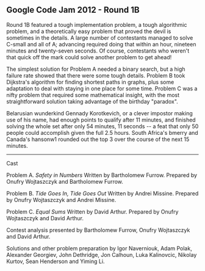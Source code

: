 Google Code Jam 2012 - Round 1B
---

Round 1B featured a tough implementation problem, a tough algorithmic problem, and a theoretically easy problem that proved the devil is sometimes in the details. A large number of contestants managed to solve C-small and all of A; advancing required doing that within an hour, nineteen minutes and twenty-seven seconds. Of course, contestants who weren't that quick off the mark could solve another problem to get ahead!

The simplest solution for Problem A needed a binary search, but a high failure rate showed that there were some tough details. Problem B took Dijkstra's algorithm for finding shortest paths in graphs, plus some adaptation to deal with staying in one place for some time. Problem C was a nifty problem that required some mathematical insight, with the most straightforward solution taking advantage of the birthday "paradox".

Belarusian wunderkind Gennady Korotkevich, or a clever impostor making use of his name, had enough points to qualify after 11 minutes, and finished solving the whole set after only 54 minutes, 11 seconds -- a feat that only 50 people could accomplish given the full 2.5 hours. South Africa's bmerry and Canada's hansonw1 rounded out the top 3 over the course of the next 15 minutes.

  

----------

Cast

Problem A.  _Safety in Numbers_  Written by Bartholomew Furrow. Prepared by Onufry Wojtaszczyk and Bartholomew Furrow.

Problem B.  _Tide Goes In, Tide Goes Out_  Written by Andrei Missine. Prepared by Onufry Wojtaszczyk and Andrei Missine.

Problem C.  _Equal Sums_  Written by David Arthur. Prepared by Onufry Wojtaszczyk and David Arthur.

Contest analysis presented by Bartholomew Furrow, Onufry Wojtaszczyk and David Arthur.

Solutions and other problem preparation by Igor Naverniouk, Adam Polak, Alexander Georgiev, John Dethridge, Jon Calhoun, Luka Kalinovcic, Nikolay Kurtov, Sean Henderson and Yiming Li.

